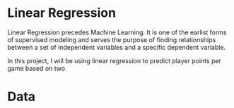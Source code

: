 # Linear Regression

Linear Regression precedes Machine Learning. It is one of the earlist forms of supervised modeling and serves the purpose of finding relationships between a set of independent variables and a specific dependent variable.

In this project, I will be using linear regression to predict player points per game based on two 

# Data
